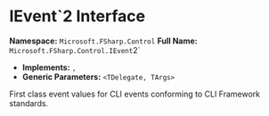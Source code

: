 # IEvent`2 Interface

**Namespace:** `Microsoft.FSharp.Control`
**Full Name:** `Microsoft.FSharp.Control.IEvent`2`
- **Implements:** ``, ``
- **Generic Parameters:** `<TDelegate, TArgs>`

First class event values for CLI events conforming to CLI Framework standards.